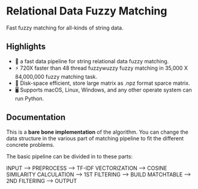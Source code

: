 # Relational Data Fuzzy Matching
Fast fuzzy matching for all-kinds of string data.

## Highlights
- 🚀 a fast data pipeline for string relational data fuzzy matching.
- ⚡️ 720X faster than 48 thread fuzzywuzzy fuzzy matching in 35,000 X 84,000,000 fuzzy matching task.
- 💾 Disk-space efficient, store large matrix as .npz format sparce matrix.
- 🖥️ Supports macOS, Linux, Windows, and any other operate system can run Python.

## Documentation
This is a **bare bone implementation** of the algorithm. You can change the data structure in the various part of matching pipeline to fit the different concrete problems.

The basic pipeline can be divided in to these parts:

INPUT --> PREPROCESS --> TF-IDF VECTORIZATION --> COSINE SIMILARITY CALCULATION --> 1ST FILTERING --> BUILD MATCHTABLE --> 2ND FILTERING --> OUTPUT
